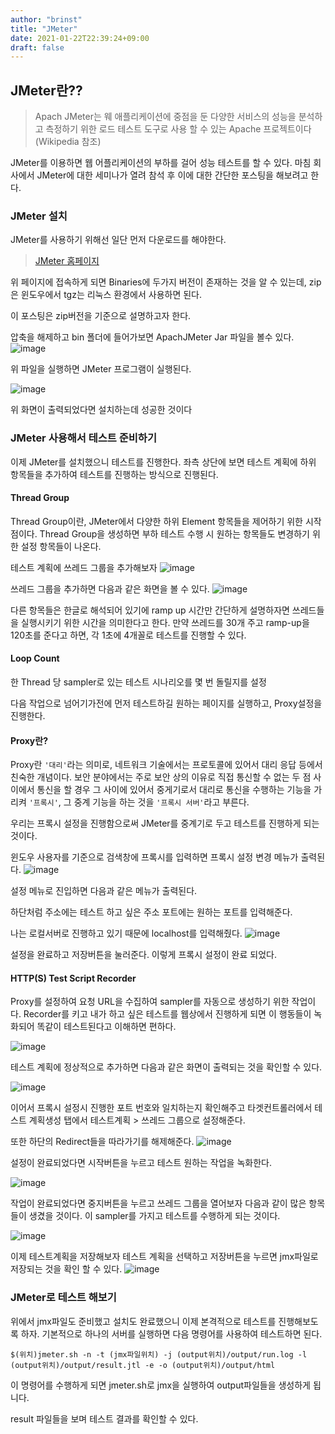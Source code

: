```yaml
---
author: "brinst"
title: "JMeter"
date: 2021-01-22T22:39:24+09:00
draft: false
---
```


## JMeter란??
>Apach JMeter는 웨 애플리케이션에 중점을 둔 다양한 서비스의 성능을 분석하고 측정하기 위한 로드 테스트 도구로 사용 할 수 있는 Apache 프로젝트이다(Wikipedia 참조)

JMeter를 이용하면 웹 어플리케이션의 부하를 걸어 성능 테스트를 할 수 있다.
마침 회사에서 JMeter에 대한 세미나가 열려 참석 후 이에 대한 간단한 포스팅을 해보려고 한다.

### JMeter 설치
JMeter를 사용하기 위해선 일단 먼저 다운로드를 해야한다.
>[JMeter 홈페이지](https://jmeter.apache.org/download_jmeter.cgi)

위 페이지에 접속하게 되면 Binaries에 두가지 버전이 존재하는 것을 알 수 있는데,
zip은 윈도우에서 tgz는 리눅스 환경에서 사용하면 된다.

이 포스팅은 zip버전을 기준으로 설명하고자 한다.

압축을 해제하고 bin 폴더에 들어가보면 ApachJMeter Jar 파일을 볼수 있다.
![image](https://user-images.githubusercontent.com/60083557/105463231-154aa380-5cd3-11eb-8877-1ec9a6e9a344.png)

위 파일을 실행하면 JMeter 프로그램이 실행된다.


![image](https://user-images.githubusercontent.com/60083557/105463385-55aa2180-5cd3-11eb-80f6-d30d3e453da8.png)

위 화면이 출력되었다면 설치하는데 성공한 것이다

### JMeter 사용해서 테스트 준비하기
이제 JMeter를 설치했으니 테스트를 진행한다.
좌측 상단에 보면 테스트 계획에 하위 항목들을 추가하여 테스트를 진행하는 방식으로 진행된다. 

#### Thread Group
Thread Group이란, JMeter에서 다양한 하위 Element 항목들을 제어하기 위한 시작점이다. Thread Group을 생성하면 부하 테스트 수행 시 원하는 항목들도 변경하기 위한 설정 항목들이 나온다.

테스트 계획에 쓰레드 그룹을 추가해보자
![image](https://user-images.githubusercontent.com/60083557/105463699-cbae8880-5cd3-11eb-8d4f-69fb0d44a4c1.png)

쓰레드 그룹을 추가하면 다음과 같은 화면을 볼 수 있다.
![image](https://user-images.githubusercontent.com/60083557/105463902-1203e780-5cd4-11eb-8dff-2f928991001b.png)

다른 항목들은 한글로 해석되어 있기에 ramp up 시간만 간단하게 설명하자면 쓰레드들을 실행시키기 위한 시간을 의미한다고 한다.
만약 쓰레드를 30개 주고 ramp-up을 120초를 준다고 하면, 각 1초에 4개꼴로 테스트를 진행할 수 있다.

#### Loop Count
한 Thread 당 sampler로 있는 테스트 시나리오를 몇 번 돌릴지를 설정

다음 작업으로 넘어기가전에 먼저 테스트하길 원하는 페이지를 실행하고, Proxy설정을 진행한다.

#### Proxy란?
Proxy란 `'대리'`라는 의미로, 네트워크 기술에서는 프로토콜에 있어서 대리 응답 등에서 친숙한 개념이다.
보안 분야에서는 주로 보안 상의 이유로 직접 통신할 수 없는 두 점 사이에서 통신을 할 경우 그 사이에 있어서 중게기로서 대리로 통신을 수행하는 기능을 가리켜 `'프록시'`, 그 중계 기능을 하는 것을 `'프록시 서버'`라고 부른다.

우리는 프록시 설정을 진행함으로써 JMeter를 중계기로 두고 테스트를 진행하게 되는 것이다.

윈도우 사용자를 기준으로 검색창에 프록시를 입력하면 프록시 설정 변경 메뉴가 출력된다.
![image](https://user-images.githubusercontent.com/60083557/105465223-fef21700-5cd5-11eb-9267-1bbcd320f9ea.png)

설정 메뉴로 진입하면 다음과 같은 메뉴가 출력된다.

하단처럼 주소에는 테스트 하고 싶은 주소 포트에는 원하는 포트를 입력해준다.

나는 로컬서버로 진행하고 있기 때문에 localhost를 입력해줬다.
![image](https://user-images.githubusercontent.com/60083557/105465380-2ba62e80-5cd6-11eb-81c7-5cce66e035a1.png)

설정을 완료하고 저장버튼을 눌러준다. 이렇게 프록시 설정이 완료 되었다.


#### HTTP(S) Test Script Recorder
Proxy를 설정하여 요청 URL을 수집하여 sampler를 자동으로 생성하기 위한 작업이다.
Recorder를 키고 내가 하고 싶은 테스트를 웹상에서 진행하게 되면 이 행동들이 녹화되어 똑같이 테스트된다고 이해하면 편하다.

![image](https://user-images.githubusercontent.com/60083557/105464287-a79f7700-5cd4-11eb-80c5-20b86792a2a8.png)

테스트 계획에 정상적으로 추가하면 다음과 같은 화면이 출력되는 것을 확인할 수 있다.

![image](https://user-images.githubusercontent.com/60083557/105464679-4af08c00-5cd5-11eb-9ba3-e476c2174aa5.png)

이어서 프록시 설정시 진행한 포트 번호와 일치하는지 확인해주고
타겟컨트롤러에서 테스트 계획생성 탭에서 테스트계획 > 쓰레드 그룹으로 설정해준다.

또한 하단의 Redirect들을 따라가기를 해제해준다.
![image](https://user-images.githubusercontent.com/60083557/105466017-0534c300-5cd7-11eb-82f2-ef436972fd3c.png)


설정이 완료되었다면 시작버튼을 누르고 테스트 원하는 작업을 녹화한다.

![image](https://user-images.githubusercontent.com/60083557/105466444-93a94480-5cd7-11eb-8d49-044a62a1cb46.png)

작업이 완료되었다면 중지버튼을 누르고 쓰레드 그룹을 열어보자
다음과 같이 많은 항목들이 생겼을 것이다.
이 sampler를 가지고 테스트를 수행하게 되는 것이다.

![image](https://user-images.githubusercontent.com/60083557/105466681-f26ebe00-5cd7-11eb-8a11-886edbc23500.png)

이제 테스트계획을 저장해보자
테스트 계획을 선택하고 저장버튼을 누르면 jmx파일로 저장되는 것을 확인 할 수 있다.
![image](https://user-images.githubusercontent.com/60083557/105466824-29dd6a80-5cd8-11eb-93e3-7d5fd0296193.png)

### JMeter로 테스트 해보기
위에서 jmx파일도 준비했고 설치도 완료했으니 이제 본격적으로 테스트를 진행해보도록 하자.
기본적으로 하나의 서버를 실행하면 다음 명령어를 사용하여 테스트하면 된다.
```
$(위치)jmeter.sh -n -t (jmx파일위치) -j (output위치)/output/run.log -l (output위치)/output/result.jtl -e -o (output위치)/output/html 
```

이 명령어를 수행하게 되면 jmeter.sh로 jmx을 실행하여 output파일들을 생성하게 됩니다.

result 파일들을 보며 테스트 결과를 확인할 수 있다.